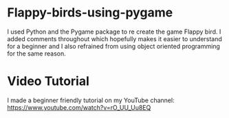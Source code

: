 # Flappy-birds-using-pygame

I used Python and the Pygame package to re create the game Flappy bird.
I added comments throughout which hopefully makes it easier to understand for a beginner and I also refrained from using object oriented programming for the same reason.

# Video Tutorial
I made a beginner friendly tutorial on my YouTube channel: https://www.youtube.com/watch?v=rO_UU_Uu8EQ

